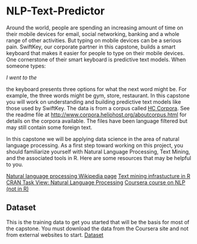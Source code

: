 # NLP-Text-Predictor

Around the world, people are spending an increasing amount of time on their mobile devices for email, social networking, banking and a whole range of other activities. But typing on mobile devices can be a serious pain. SwiftKey, our corporate partner in this capstone, builds a smart keyboard that makes it easier for people to type on their mobile devices. One cornerstone of their smart keyboard is predictive text models. When someone types:

*I went to the*

the keyboard presents three options for what the next word might be. For example, the three words might be gym, store, restaurant. In this capstone you will work on understanding and building predictive text models like those used by SwiftKey.
The data is from a corpus called [HC Corpora](www.corpora.heliohost.org). See the readme file at http://www.corpora.heliohost.org/aboutcorpus.html for details on the corpora available. The files have been language filtered but may still contain some foreign text.

In this capstone we will be applying data science in the area of natural language processing. As a first step toward working on this project, you should familiarize yourself with Natural Language Processing, Text Mining, and the associated tools in R. Here are some resources that may be helpful to you.

[Natural language processing Wikipedia page](https://en.wikipedia.org/wiki/Natural_language_processing)
[Text mining infrastucture in R](http://www.jstatsoft.org/v25/i05/)
[CRAN Task View: Natural Language Processing](http://cran.r-project.org/web/views/NaturalLanguageProcessing.html)
[Coursera course on NLP (not in R)](https://www.coursera.org/course/nlp)

## Dataset

This is the training data to get you started that will be the basis for most of the capstone. You must download the data from the Coursera site and not from external websites to start.
[Dataset](https://d396qusza40orc.cloudfront.net/dsscapstone/dataset/Coursera-SwiftKey.zip)
